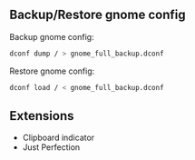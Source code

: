 ## Backup/Restore gnome config
Backup gnome config:
```bash
dconf dump / > gnome_full_backup.dconf
```

Restore gnome config:
```bash
dconf load / < gnome_full_backup.dconf
```

## Extensions
- Clipboard indicator
- Just Perfection
